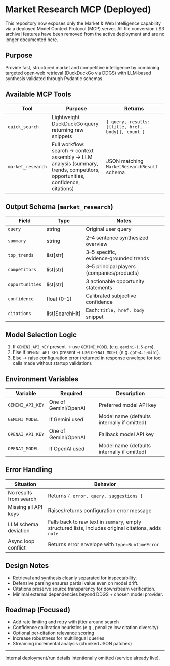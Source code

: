 # Market Research MCP (Deployed)

This repository now exposes only the Market & Web Intelligence capability via a deployed Model Context Protocol (MCP) server. All file conversion / S3 archival features have been removed from the active deployment and are no longer documented here.

## Purpose
Provide fast, structured market and competitive intelligence by combining targeted open‑web retrieval (DuckDuckGo via DDGS) with LLM‑based synthesis validated through Pydantic schemas.

## Available MCP Tools
| Tool | Purpose | Returns |
|------|---------|---------|
| `quick_search` | Lightweight DuckDuckGo query returning raw snippets | `{ query, results:[{title, href, body}], count }` |
| `market_research` | Full workflow: search → context assembly → LLM analysis (summary, trends, competitors, opportunities, confidence, citations) | JSON matching `MarketResearchResult` schema |

## Output Schema (`market_research`)
| Field | Type | Notes |
|-------|------|-------|
| `query` | string | Original user query |
| `summary` | string | 2–4 sentence synthesized overview |
| `top_trends` | list[str] | 3–5 specific, evidence‑grounded trends |
| `competitors` | list[str] | 3–5 principal players (companies/products) |
| `opportunities` | list[str] | 3 actionable opportunity statements |
| `confidence` | float (0–1) | Calibrated subjective confidence |
| `citations` | list[SearchHit] | Each: `title, href, body` snippet |

## Model Selection Logic
1. If `GEMINI_API_KEY` present → use `GEMINI_MODEL` (e.g. `gemini-1.5-pro`).
2. Else if `OPENAI_API_KEY` present → use `OPENAI_MODEL` (e.g. `gpt-4.1-mini`).
3. Else → raise configuration error (returned in response envelope for tool calls made without startup validation).

## Environment Variables
| Variable | Required | Description |
|----------|----------|-------------|
| `GEMINI_API_KEY` | One of Gemini/OpenAI | Preferred model API key |
| `GEMINI_MODEL` | If Gemini used | Model name (defaults internally if omitted) |
| `OPENAI_API_KEY` | One of Gemini/OpenAI | Fallback model API key |
| `OPENAI_MODEL` | If OpenAI used | Model name (defaults internally if omitted) |

## Error Handling
| Situation | Behavior |
|-----------|----------|
| No results from search | Returns `{ error, query, suggestions }` |
| Missing all API keys | Raises/returns configuration error message |
| LLM schema deviation | Falls back to raw text in `summary`, empty structured lists, includes original citations, adds `note` |
| Async loop conflict | Returns error envelope with `type=RuntimeError` |

## Design Notes
- Retrieval and synthesis cleanly separated for inspectability.
- Defensive parsing ensures partial value even on model drift.
- Citations preserve source transparency for downstream verification.
- Minimal external dependencies beyond DDGS + chosen model provider.

## Roadmap (Focused)
- Add rate limiting and retry with jitter around search
- Confidence calibration heuristics (e.g., penalize low citation diversity)
- Optional per‑citation relevance scoring
- Increase robustness for multilingual queries
- Streaming incremental analysis (chunked JSON patches)

---
Internal deployment/run details intentionally omitted (service already live).